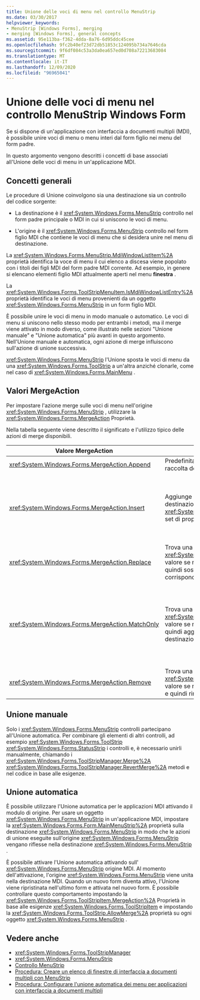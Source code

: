 ```yaml
---
title: Unione delle voci di menu nel controllo MenuStrip
ms.date: 03/30/2017
helpviewer_keywords:
- MenuStrip [Windows Forms], merging
- merging [Windows Forms], general concepts
ms.assetid: 95e113ba-f362-4dda-8a76-6d95ddc45cee
ms.openlocfilehash: 9fc2b40ef23d72db51853c124095b734a7646cda
ms.sourcegitcommit: 9f6df084c53a3da0ea657ed0d708a72213683084
ms.translationtype: MT
ms.contentlocale: it-IT
ms.lasthandoff: 12/09/2020
ms.locfileid: "96965041"
---
```

# <a name="merging-menu-items-in-the-windows-forms-menustrip-control"></a>Unione delle voci di menu nel controllo MenuStrip Windows Form
Se si dispone di un'applicazione con interfaccia a documenti multipli (MDI), è possibile unire voci di menu o menu interi dal form figlio nei menu del form padre.  
  
 In questo argomento vengono descritti i concetti di base associati all'Unione delle voci di menu in un'applicazione MDI.  
  
## <a name="general-concepts"></a>Concetti generali  
 Le procedure di Unione coinvolgono sia una destinazione sia un controllo del codice sorgente:  
  
- La destinazione è il <xref:System.Windows.Forms.MenuStrip> controllo nel form padre principale o MDI in cui si uniscono le voci di menu.  
  
- L'origine è il <xref:System.Windows.Forms.MenuStrip> controllo nel form figlio MDI che contiene le voci di menu che si desidera unire nel menu di destinazione.  
  
 La <xref:System.Windows.Forms.MenuStrip.MdiWindowListItem%2A> proprietà identifica la voce di menu il cui elenco a discesa viene popolato con i titoli dei figli MDI del form padre MDI corrente. Ad esempio, in genere si elencano elementi figlio MDI attualmente aperti nel menu **finestra** .  
  
 La <xref:System.Windows.Forms.ToolStripMenuItem.IsMdiWindowListEntry%2A> proprietà identifica le voci di menu provenienti da un oggetto <xref:System.Windows.Forms.MenuStrip> in un form figlio MDI.  
  
 È possibile unire le voci di menu in modo manuale o automatico. Le voci di menu si uniscono nello stesso modo per entrambi i metodi, ma il merge viene attivato in modo diverso, come illustrato nelle sezioni "Unione manuale" e "Unione automatica" più avanti in questo argomento. Nell'Unione manuale e automatica, ogni azione di merge influiscono sull'azione di unione successiva.  
  
 <xref:System.Windows.Forms.MenuStrip> l'Unione sposta le voci di menu da una <xref:System.Windows.Forms.ToolStrip> a un'altra anziché clonarle, come nel caso di <xref:System.Windows.Forms.MainMenu> .  
  
## <a name="mergeaction-values"></a>Valori MergeAction  
 Per impostare l'azione merge sulle voci di menu nell'origine <xref:System.Windows.Forms.MenuStrip> , utilizzare la <xref:System.Windows.Forms.MergeAction> Proprietà.  
  
 Nella tabella seguente viene descritto il significato e l'utilizzo tipico delle azioni di merge disponibili.  
  
|Valore MergeAction|Descrizione|Utilizzo tipico|  
|-----------------------|-----------------|-----------------|  
|<xref:System.Windows.Forms.MergeAction.Append>|Predefinita Aggiunge l'elemento di origine alla fine della raccolta dell'elemento di destinazione.|Aggiunta di voci di menu alla fine del menu quando viene attivata una parte del programma.|  
|<xref:System.Windows.Forms.MergeAction.Insert>|Aggiunge l'elemento di origine alla raccolta dell'elemento di destinazione, nella posizione specificata dal <xref:System.Windows.Forms.ToolStripItem.MergeIndex%2A> set di proprietà per l'elemento di origine.|Aggiunta di voci di menu al centro o all'inizio del menu quando viene attivata una parte del programma.<br /><br /> Se il valore di <xref:System.Windows.Forms.ToolStripItem.MergeIndex%2A> è lo stesso per entrambe le voci di menu, viene aggiunto in ordine inverso. Impostare <xref:System.Windows.Forms.ToolStripItem.MergeIndex%2A> in modo appropriato per mantenere l'ordine originale.|  
|<xref:System.Windows.Forms.MergeAction.Replace>|Trova una corrispondenza di testo o utilizza il <xref:System.Windows.Forms.ToolStripItem.MergeIndex%2A> valore se non viene trovata alcuna corrispondenza di testo, quindi sostituisce la voce di menu di destinazione corrispondente con la voce di menu di origine.|Sostituzione di una voce di menu di destinazione con una voce di menu di origine con lo stesso nome che esegue un'operazione differente.|  
|<xref:System.Windows.Forms.MergeAction.MatchOnly>|Trova una corrispondenza di testo o usa il <xref:System.Windows.Forms.ToolStripItem.MergeIndex%2A> valore se non viene trovata alcuna corrispondenza di testo, quindi aggiunge tutti gli elementi a discesa dall'origine alla destinazione.|Compilazione di una struttura di menu che inserisce o aggiunge voci di menu in un sottomenu o rimuove le voci di menu da un sottomenu. Ad esempio, è possibile aggiungere una voce di menu da un figlio MDI a un <xref:System.Windows.Forms.MenuStrip> menu principale **Salva con nome** .<br /><br /> <xref:System.Windows.Forms.MergeAction.MatchOnly> consente di spostarsi nella struttura dei menu senza eseguire alcuna azione. Fornisce un modo per valutare gli elementi successivi.|  
|<xref:System.Windows.Forms.MergeAction.Remove>|Trova una corrispondenza di testo o usa il <xref:System.Windows.Forms.ToolStripItem.MergeIndex%2A> valore se non viene trovata alcuna corrispondenza di testo e quindi rimuove l'elemento dalla destinazione.|Rimozione di una voce di menu dalla destinazione <xref:System.Windows.Forms.MenuStrip> .|  
  
## <a name="manual-merging"></a>Unione manuale  
 Solo i <xref:System.Windows.Forms.MenuStrip> controlli partecipano all'Unione automatica. Per combinare gli elementi di altri controlli, ad esempio <xref:System.Windows.Forms.ToolStrip> <xref:System.Windows.Forms.StatusStrip> i controlli e, è necessario unirli manualmente, chiamando i <xref:System.Windows.Forms.ToolStripManager.Merge%2A> <xref:System.Windows.Forms.ToolStripManager.RevertMerge%2A> metodi e nel codice in base alle esigenze.  
  
## <a name="automatic-merging"></a>Unione automatica  
 È possibile utilizzare l'Unione automatica per le applicazioni MDI attivando il modulo di origine. Per usare un oggetto <xref:System.Windows.Forms.MenuStrip> in un'applicazione MDI, impostare la <xref:System.Windows.Forms.Form.MainMenuStrip%2A> proprietà sulla destinazione <xref:System.Windows.Forms.MenuStrip> in modo che le azioni di unione eseguite sull'origine <xref:System.Windows.Forms.MenuStrip> vengano riflesse nella destinazione <xref:System.Windows.Forms.MenuStrip> .  
  
 È possibile attivare l'Unione automatica attivando sull' <xref:System.Windows.Forms.MenuStrip> origine MDI. Al momento dell'attivazione, l'origine <xref:System.Windows.Forms.MenuStrip> viene unita nella destinazione MDI. Quando un nuovo form diventa attivo, l'Unione viene ripristinata nell'ultimo form e attivata nel nuovo form. È possibile controllare questo comportamento impostando la <xref:System.Windows.Forms.ToolStripItem.MergeAction%2A> Proprietà in base alle esigenze <xref:System.Windows.Forms.ToolStripItem> e impostando la <xref:System.Windows.Forms.ToolStrip.AllowMerge%2A> proprietà su ogni oggetto <xref:System.Windows.Forms.MenuStrip> .  
  
## <a name="see-also"></a>Vedere anche

- <xref:System.Windows.Forms.ToolStripManager>
- <xref:System.Windows.Forms.MenuStrip>
- [Controllo MenuStrip](menustrip-control-windows-forms.md)
- [Procedura: Creare un elenco di finestre di interfaccia a documenti multipli con MenuStrip](how-to-create-an-mdi-window-list-with-menustrip-windows-forms.md)
- [Procedura: Configurare l'unione automatica dei menu per applicazioni con interfaccia a documenti multipli](how-to-set-up-automatic-menu-merging-for-mdi-applications.md)
